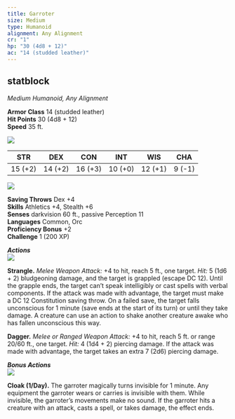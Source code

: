 ```yaml
---
title: Garroter
size: Medium
type: Humanoid
alignment: Any Alignment
cr: "1"
hp: "30 (4d8 + 12)"
ac: "14 (studded leather)"
---
```


## statblock
_Medium Humanoid, Any Alignment_

**Armor Class** 14 (studded leather)  
**Hit Points** 30 (4d8 + 12)  
**Speed** 35 ft.

![](https://www.dndbeyond.com/file-attachments/0/579/stat-block-header-bar.svg)

|STR|DEX|CON|INT|WIS|CHA|
|---|---|---|---|---|---|
|15 (+2)|14 (+2)|16 (+3)|10 (+0)|12 (+1)|9 (-1)|

![](https://www.dndbeyond.com/file-attachments/0/579/stat-block-header-bar.svg)

**Saving Throws** Dex +4  
**Skills** Athletics +4, Stealth +6  
**Senses** darkvision 60 ft., passive Perception 11  
**Languages** Common, Orc  
**Proficiency Bonus** +2  
**Challenge** 1 (200 XP)  

_**Actions**_  
![](https://www.dndbeyond.com/file-attachments/0/579/stat-block-header-bar.svg)

**Strangle.** _Melee Weapon Attack:_ +4 to hit, reach 5 ft., one target. _Hit:_ 5 (1d6 + 2) bludgeoning damage, and the target is grappled (escape DC 12). Until the grapple ends, the target can’t speak intelligibly or cast spells with verbal components. If the attack was made with advantage, the target must make a DC 12 Constitution saving throw. On a failed save, the target falls unconscious for 1 minute (save ends at the start of its turn) or until they take damage. A creature can use an action to shake another creature awake who has fallen unconscious this way.  

**Dagger.** _Melee or Ranged Weapon Attack:_ +4 to hit, reach 5 ft. or range 20/60 ft., one target. _Hit:_ 4 (1d4 + 2) piercing damage. If the attack was made with advantage, the target takes an extra 7 (2d6) piercing damage.  

_**Bonus Actions**_  
![](https://www.dndbeyond.com/file-attachments/0/579/stat-block-header-bar.svg)

**Cloak (1/Day).** The garroter magically turns invisible for 1 minute. Any equipment the garroter wears or carries is invisible with them. While invisible, the garroter’s movements make no sound. If the garroter hits a creature with an attack, casts a spell, or takes damage, the effect ends.  

